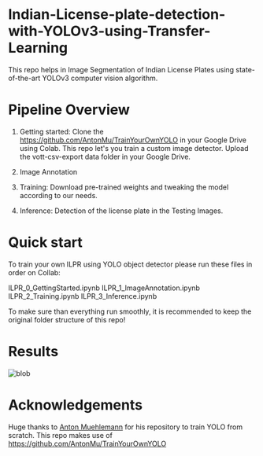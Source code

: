 # Indian-License-plate-detection-with-YOLOv3-using-Transfer-Learning
This repo helps in Image Segmentation of Indian License Plates using state-of-the-art YOLOv3 computer vision algorithm.

# Pipeline Overview

1. Getting started: Clone the https://github.com/AntonMu/TrainYourOwnYOLO in your Google Drive using Colab. This repo let's you train a custom image detector. Upload the vott-csv-export data folder in your Google Drive.

2. Image Annotation

3. Training: Download pre-trained weights and tweaking the model according to our needs.

4. Inference: Detection of the license plate in the Testing Images.

# Quick start

To train your own ILPR using YOLO object detector please run these files in order on Collab:

ILPR_0_GettingStarted.ipynb
ILPR_1_ImageAnnotation.ipynb
ILPR_2_Training.ipynb
ILPR_3_Inference.ipynb

To make sure than everything run smoothly, it is recommended to keep the original folder structure of this repo!

# Results

![blob](https://github.com/anmoltiwari05/Indian-License-plate-detection-with-YOLOv3-using-Transfer-Learning/blob/master/Demo%20Testing/Detected%20Images/Capture1_licensePlate.jpg? "Title")


# Acknowledgements
Huge thanks to [Anton Muehlemann](https://github.com/AntonMu) for his repository to train YOLO from scratch. This repo makes use of https://github.com/AntonMu/TrainYourOwnYOLO
